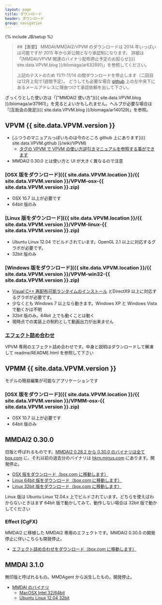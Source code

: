 ```yaml
---
layout: page
title: ダウンロード
header: ダウンロード
group: navigation
---
```

{% include JB/setup %}

>
> ##【重要】
> MMDAI/MMDAI2/VPVM のダウンロードは 2014 年いっぱいは可能ですが 2015 年から非公開となり承認制になります。
> 詳細は 「[MMDAI/VPVM 関連のバイナリ配布停止予定のお知らせ]({{ site.data.VPVM.blog }}/blomaga/ar632891)」を参照してください。
>
> 上記のテストのため 11/11-11/14 の間ダウンロードを停止します（二回目は12月上旬で1週間予定）。
> どうしても必要な場合 [github](https://github.com/hkrn/) 上の左中央下にあるメールアドレスに理由つけて承認依頼を出して下さい。
>

ざっくりとした使い方は「["MMDAI2 使い方"]({{ site.data.VPVM.blog }}/blomaga/ar37961)」を見るとよいかもしれません。ヘルプが必要な場合は「[互助会の発足]({{ site.data.VPVM.blog }}/blomaga/ar140129)」を参照。

VPVM {{ site.data.VPVM.version }}
-------------

 - [ふつうのマニュアルっぽいものは今のところ github 上にあります]({{ site.data.VPVM.github }}/wiki/VPVM)
   - [タグの VPVM で VPVM の使い方逆引きマニュアルを参照する事ができます](tags.html)
 - MMDAI2 0.30.0 とは使い方と UI が大きく異なるので注意

### [OSX 版をダウンロード]({{ site.data.VPVM.location }}/{{ site.data.VPVM.version }}/VPVM-osx-{{ site.data.VPVM.version }}.zip)

 - OSX 10\.7 以上が必要です
 - 64bit 版のみ

### [Linux 版をダウンロード]({{ site.data.VPVM.location }}/{{ site.data.VPVM.version }}/VPVM-linux-{{ site.data.VPVM.version }}.zip)

 - Ubuntu Linux 12.04 でビルドされています。OpenGL 2.1 以上に対応するグラボが必要です。
 - 32bit 版のみ

### [Windows 版をダウンロード]({{ site.data.VPVM.location }}/{{ site.data.VPVM.version }}/VPVM-win32-{{ site.data.VPVM.version }}.zip)

 - [Visual C++ 再配布可能ランタイムのインストール](http://www.microsoft.com/ja-jp/download/details.aspx?id=30679) とDirectX9 以上に対応するグラボが必要です。
 - 少なくとも Windows 7 以上なら動きます。Windows XP と Windows Vista で動くかは不明
 - 32bit 版のみ。64bit 上でも動くことは動く
 - 現時点での実装上の制約として動画出力が出来ません

### [エフェクト詰め合わせ](http://www8092ui.sakura.ne.jp/projects/VPVM/effects/VPVM-effect-package.zip)

VPVM 専用のエフェクト詰め合わせです。中身と説明はダウンロードして解凍して readme/README.html を参照して下さい

VPMM {{ site.data.VPVM.version }}
-------------

モデルの簡易編集が可能なアプリケーションです

### [OSX 版をダウンロード]({{ site.data.VPVM.location }}/{{ site.data.VPVM.version }}/VPMM-osx-{{ site.data.VPVM.version }}.zip)

 - OSX 10\.7 以上が必要です
 - 64bit 版のみ

MMDAI2 0.30.0
-------------

旧版と呼ばれるものです。[MMDAI2 0.28.2 から 0.30.0 のバイナリは全て box.com](https://www.box.com/s/pgg34l2lhau3r0xm12u8) に、それ以前の過去分のバイナリは [hkrn.minus.com](http://hkrn.minus.com) にあります。開発停止。

 -  [OSX 版をダウンロード（box.com に移動します）](https://app.box.com/s/qnpigraeiq234ym5f2jz)
 -  [Linux 64bit 版をダウンロード（box.com に移動します）](https://app.box.com/s/bp3jcdnvb8j7cdvgrdzv)
 -  [Linux 32bit 版をダウンロード（box.com に移動します）](https://app.box.com/s/996wg5yred14n21g4tz4)

Linux 版は Ubuntu Linux 12.04.x 上でビルドされています。どちらを使えばわからないときはまず 64bit 版で動かしてみて、動作しない場合は 32bit 版で動かしてください

### Effect (CgFX)

MMDAI2 に移植した MMDAI2 専用のエフェクトです。MMDAI2 0.30.0 の開発停止に伴いこちらも開発停止。

 - [エフェクト詰め合わせをダウンロード（box.com に移動します）](https://app.box.com/s/76wzzvhxt1fwli3km8hd)

MMDAI 3.1.0
-----------

無印版と呼ばれるもの。MMDAgent から派生したもの。開発停止。

 - [MMDAI のバイナリ](https://app.box.com/s/a5w05gvvt884o4jwed6s)
   - [MacOSX Intel 32/64bit](https://app.box.com/s/26kyn33kv5uzynkt3p2v)
   - [Ubuntu Linux 12.04 32bit](https://app.box.com/s/26z2zb2qccynyzj91k3y)

